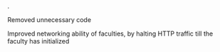 .

Removed unnecessary code

Improved networking ability of faculties, by halting HTTP traffic till the faculty has initialized
